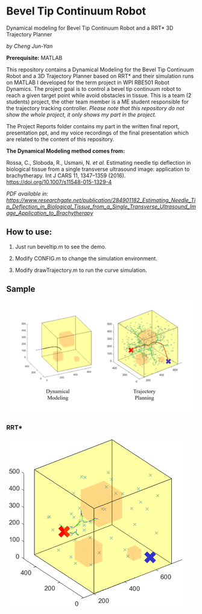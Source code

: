 # Bevel Tip Continuum Robot 
Dynamical modeling for Bevel Tip Continuum Robot and a RRT* 3D Trajectory Planner

*by Cheng Jun-Yan*

**Prerequisite:** MATLAB

This repository contains a Dynamical Modeling for the Bevel Tip Continuum Robot and a 3D Trajectory Planner based on RRT* and their simulation runs on MATLAB I developed for the term project in WPI RBE501 Robot Dynamics. The project goal is to control a bevel tip continuum robot to reach a given target point while avoid obstacles in tissue. This is a team (2 students) project, the other team member is a ME student responsible for the trajectory tracking controller. *Please note that this repository do not show the whole project, it only shows my part in the project.* 

The Project Reports folder contains my part in the written final report, presentation ppt, and my voice recordings of the final presentation which are related to the content of this repository.

**The Dynamical Modeling method comes from:** 

Rossa, C., Sloboda, R., Usmani, N. *et al.* Estimating needle tip deflection in biological tissue from a single transverse ultrasound image: application to brachytherapy. Int J CARS 11, 1347–1359 (2016). https://doi.org/10.1007/s11548-015-1329-4

*PDF available in: https://www.researchgate.net/publication/284901182_Estimating_Needle_Tip_Deflection_in_Biological_Tissue_from_a_Single_Transverse_Ultrasound_Image_Application_to_Brachytherapy*

## How to use:

1. Just run beveltip.m to see the demo.

2. Modify CONFIG.m to change the simulation environment.

3. Modify drawTrajectory.m to run the curve simulation.

## Sample

![image](https://github.com/chengjunyan1/Bevel-Tip-Continuum-Robot/raw/master/dm&rrt.png)

### RRT*

![alt-text](https://github.com/chengjunyan1/Bevel-Tip-Continuum-Robot/raw/master/rrtgif.gif)

